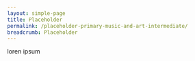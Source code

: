 ```yaml
---
layout: simple-page
title: Placeholder
permalink: /placeholder-primary-music-and-art-intermediate/
breadcrumb: Placeholder
---
```

loren ipsum
